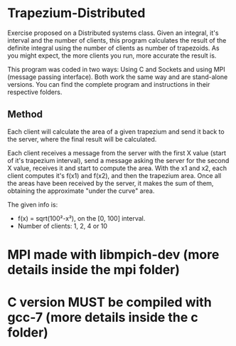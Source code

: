 # Trapezium-Distributed
Exercise proposed on a Distributed systems class. Given an integral, it's interval and the number of clients, this program calculates the result of the definite integral using the number of clients as number of trapezoids. As you might expect, the more clients you run, more accurate the result is.

This program was coded in two ways: Using C and Sockets and using MPI (message passing interface).
Both work the same way and are stand-alone versions. You can find the complete program and instructions in their respective folders.

## Method
Each client will calculate the area of a given trapezium and send it back to the server, where the final result will be calculated.

Each client receives a message from the server with the first X value (start of it's trapezium interval), send a message asking the server for the second X value, receives it and start to compute the area.
With the x1 and x2, each client computes it's f(x1) and f(x2), and then the trapezium area. 
Once all the areas have been received by the server, it makes the sum of them, obtaining the approximate "under the curve" area.

The given info is:
- f(x) = sqrt(100²-x²), on the [0, 100] interval.
- Number of clients: 1, 2, 4 or 10

# MPI made with libmpich-dev (more details inside the mpi folder)
# C version MUST be compiled with gcc-7 (more details inside the c folder)

